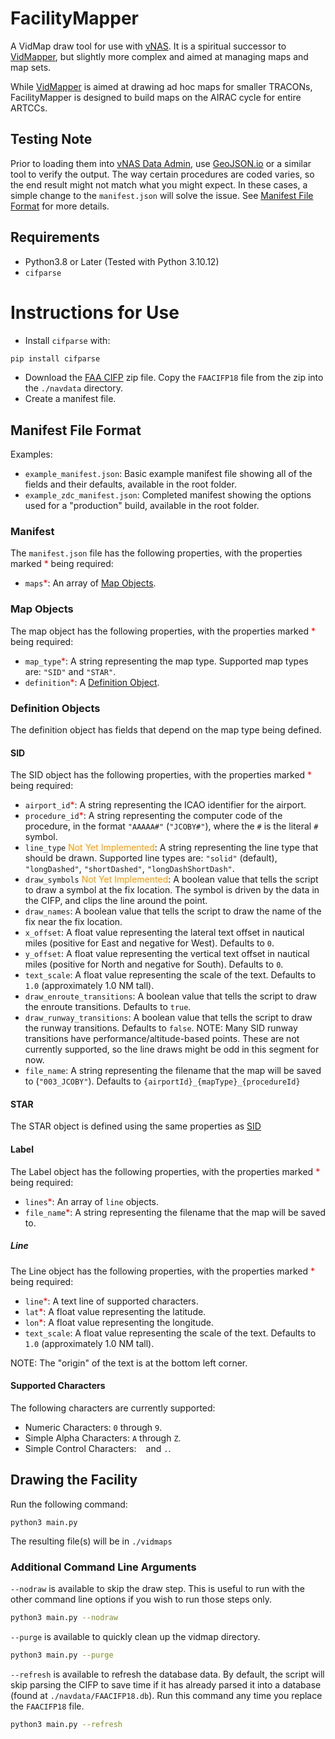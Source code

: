 # FacilityMapper

A VidMap draw tool for use with [vNAS](https://virtualnas.net). It is a spiritual successor to [VidMapper](https://github.com/misterrodg/VidMapper), but slightly more complex and aimed at managing maps and map sets.

While [VidMapper](https://github.com/misterrodg/VidMapper) is aimed at drawing ad hoc maps for smaller TRACONs, FacilityMapper is designed to build maps on the AIRAC cycle for entire ARTCCs.

## Testing Note

Prior to loading them into [vNAS Data Admin](https://data-admin.virtualnas.net/login), use [GeoJSON.io](https://geojson.io) or a similar tool to verify the output. The way certain procedures are coded varies, so the end result might not match what you might expect. In these cases, a simple change to the `manifest.json` will solve the issue. See [Manifest File Format](#manifest-file-format) for more details.

## Requirements

- Python3.8 or Later (Tested with Python 3.10.12)
- `cifparse`

# Instructions for Use

- Install `cifparse` with:

```bash
pip install cifparse
```

- Download the [FAA CIFP](https://www.faa.gov/air_traffic/flight_info/aeronav/digital_products/cifp/download/) zip file. Copy the `FAACIFP18` file from the zip into the `./navdata` directory.
- Create a manifest file.

## Manifest File Format

Examples:

- `example_manifest.json`: Basic example manifest file showing all of the fields and their defaults, available in the root folder.
- `example_zdc_manifest.json`: Completed manifest showing the options used for a "production" build, available in the root folder.

### Manifest

The `manifest.json` file has the following properties, with the properties marked <span style="color:#FF0000">\*</span> being required:

- `maps`<span style="color:#FF0000">\*</span>: An array of [Map Objects](#map-objects).

### Map Objects

The map object has the following properties, with the properties marked <span style="color:#FF0000">\*</span> being required:

- `map_type`<span style="color:#FF0000">\*</span>: A string representing the map type. Supported map types are: `"SID"` and `"STAR"`.
- `definition`<span style="color:#FF0000">\*</span>: A [Definition Object](#definition-objects).

### Definition Objects

The definition object has fields that depend on the map type being defined.

#### SID

The SID object has the following properties, with the properties marked <span style="color:#FF0000">\*</span> being required:

- `airport_id`<span style="color:#FF0000">\*</span>: A string representing the ICAO identifier for the airport.
- `procedure_id`<span style="color:#FF0000">\*</span>: A string representing the computer code of the procedure, in the format `"AAAAA#"` (`"JCOBY#"`), where the `#` is the literal `#` symbol.
- `line_type` <span style="color:#FF9900">Not Yet Implemented</span>: A string representing the line type that should be drawn. Supported line types are: `"solid"` (default), `"longDashed"`, `"shortDashed"`, `"longDashShortDash"`.
- `draw_symbols` <span style="color:#FF9900">Not Yet Implemented</span>: A boolean value that tells the script to draw a symbol at the fix location. The symbol is driven by the data in the CIFP, and clips the line around the point.
- `draw_names`: A boolean value that tells the script to draw the name of the fix near the fix location.
- `x_offset`: A float value representing the lateral text offset in nautical miles (positive for East and negative for West). Defaults to `0`.
- `y_offset`: A float value representing the vertical text offset in nautical miles (positive for North and negative for South). Defaults to `0`.
- `text_scale`: A float value representing the scale of the text. Defaults to `1.0` (approximately 1.0 NM tall).
- `draw_enroute_transitions`: A boolean value that tells the script to draw the enroute transitions. Defaults to `true`.
- `draw_runway_transitions`: A boolean value that tells the script to draw the runway transitions. Defaults to `false`. NOTE: Many SID runway transitions have performance/altitude-based points. These are not currently supported, so the line draws might be odd in this segment for now.
- `file_name`: A string representing the filename that the map will be saved to (`"003_JCOBY"`). Defaults to `{airportId}_{mapType}_{procedureId}`

#### STAR

The STAR object is defined using the same properties as [SID](#sid)

#### Label

The Label object has the following properties, with the properties marked <span style="color:#FF0000">\*</span> being required:

- `lines`<span style="color:#FF0000">\*</span>: An array of `line` objects.
- `file_name`<span style="color:#FF0000">\*</span>: A string representing the filename that the map will be saved to.

##### Line

The Line object has the following properties, with the properties marked <span style="color:#FF0000">\*</span> being required:

- `line`<span style="color:#FF0000">\*</span>: A text line of supported characters.
- `lat`<span style="color:#FF0000">\*</span>: A float value representing the latitude.
- `lon`<span style="color:#FF0000">\*</span>: A float value representing the longitude.
- `text_scale`: A float value representing the scale of the text. Defaults to `1.0` (approximately 1.0 NM tall).

NOTE: The "origin" of the text is at the bottom left corner.

#### Supported Characters

The following characters are currently supported:

- Numeric Characters: `0` through `9`.
- Simple Alpha Characters: `A` through `Z`.
- Simple Control Characters: ` ` and `.`.

## Drawing the Facility

Run the following command:

```
python3 main.py
```

The resulting file(s) will be in `./vidmaps`

### Additional Command Line Arguments

`--nodraw` is available to skip the draw step. This is useful to run with the other command line options if you wish to run those steps only.

```bash
python3 main.py --nodraw
```

`--purge` is available to quickly clean up the vidmap directory.

```bash
python3 main.py --purge
```

`--refresh` is available to refresh the database data. By default, the script will skip parsing the CIFP to save time if it has already parsed it into a database (found at `./navdata/FAACIFP18.db`). Run this command any time you replace the `FAACIFP18` file.

```bash
python3 main.py --refresh
```
